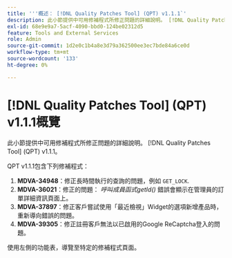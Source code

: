 ```yaml
---
title: '''概述： [!DNL Quality Patches Tool] (QPT) v1.1.1`'
description: 此小節提供中可用修補程式所修正問題的詳細說明。 [!DNL Quality Patches Tool] (QPT) v1.1.1。
exl-id: 68e9e9a7-5acf-4090-bbd0-124be02312d5
feature: Tools and External Services
role: Admin
source-git-commit: 1d2e0c1b4a8e3d79a362500ee3ec7bde84a6ce0d
workflow-type: tm+mt
source-wordcount: '133'
ht-degree: 0%

---
```


# [!DNL Quality Patches Tool] (QPT) v1.1.1概覽

此小節提供中可用修補程式所修正問題的詳細說明。 [!DNL Quality Patches Tool] (QPT) v1.1.1。

QPT v1.1.1包含下列修補程式：

1. **MDVA-34948**：修正長時間執行的查詢的問題，例如 `GET_LOCK`.
1. **MDVA-36021**：修正的問題： *呼叫成員函式getId()* 錯誤會顯示在管理員的訂單詳細資訊頁面上。
1. **MDVA-37897**：修正客戶嘗試使用「最近檢視」Widget的選項新增產品時，重新導向錯誤的問題。
1. **MDVA-39305**：修正註冊客戶無法以已啟用的Google ReCaptcha登入的問題。

使用左側的功能表，導覽至特定的修補程式頁面。
